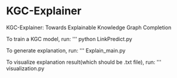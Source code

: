 # KGC-Explainer
KGC-Explainer: Towards Explainable Knowledge Graph Completion

To train a KGC model, run:
'''
python LinkPredict.py

To generate explanation, run:
'''
Explain_main.py

To visualize explanation result(which should be .txt file), run:
'''
visualization.py
